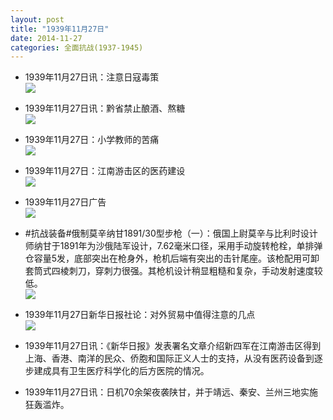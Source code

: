 ```yaml
---
layout: post
title: "1939年11月27日"
date: 2014-11-27
categories: 全面抗战(1937-1945)
---
```


<meta name="referrer" content="no-referrer" />

- 1939年11月27日讯：注意日寇毒策 <br/><img src="https://ww3.sinaimg.cn/large/aca367d8jw1empvnw912mj207405bwen.jpg" />

- 1939年11月27日讯：黔省禁止酿酒、熬糖 <br/><img src="https://ww3.sinaimg.cn/large/aca367d8jw1empu1h2mi7j205h05gaaa.jpg" />

- 1939年11月27日：小学教师的苦痛 <br/><img src="https://ww2.sinaimg.cn/large/aca367d8jw1emptxcax8lj20ct0a5q42.jpg" />

- 1939年11月27日：江南游击区的医药建设 <br/><img src="https://ww2.sinaimg.cn/large/aca367d8jw1empg1x2xkpj20dt16rak4.jpg" />

- 1939年11月27日广告 <br/><img src="https://ww4.sinaimg.cn/large/aca367d8jw1empec75kuej20iy0dk40w.jpg" />

- #抗战装备#俄制莫辛纳甘1891/30型步枪（一）：俄国上尉莫辛与比利时设计师纳甘于1891年为沙俄陆军设计，7.62毫米口径，采用手动旋转枪栓，单排弹仓容量5发，底部突出在枪身外，枪机后端有突出的击针尾座。该枪配用可卸套筒式四棱刺刀，穿刺力很强。其枪机设计稍显粗糙和复杂，手动发射速度较低。 <br/><img src="https://ww2.sinaimg.cn/large/aca367d8jw1empbq28aorj20jx0bkgo0.jpg" />

- 1939年11月27日新华日报社论：对外贸易中值得注意的几点 <br/><img src="https://ww2.sinaimg.cn/large/aca367d8jw1empauvzrgoj210x0h7tem.jpg" />

- 1939年11月27日讯：《新华日报》发表署名文章介绍新四军在江南游击区得到上海、香港、南洋的民众、侨胞和国际正义人士的支持，从没有医药设备到逐步建成具有卫生医疗科学化的后方医院的情况。 

- 1939年11月27日讯：日机70余架夜袭陕甘，并于靖远、秦安、兰州三地实施狂轰滥炸。 

